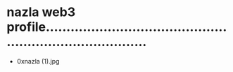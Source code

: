 # nazla web3 profile..............................................................................
- 0xnazla (1).jpg
